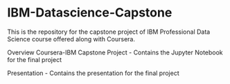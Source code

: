 # IBM-Datascience-Capstone
This is the repository for the capstone project of IBM Professional Data Science course offered along with Coursera.

Overview
Coursera-IBM Capstone Project - Contains the Jupyter Notebook for the final project

Presentation - Contains the presentation for the final project
